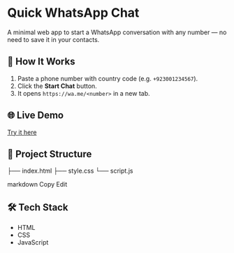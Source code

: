 # Quick WhatsApp Chat

A minimal web app to start a WhatsApp conversation with any number — no need to save it in your contacts.

## 🚀 How It Works

1. Paste a phone number with country code (e.g. `+923001234567`).
2. Click the **Start Chat** button.
3. It opens `https://wa.me/<number>` in a new tab.

## 🌐 Live Demo

[Try it here](https://whatsapp-chat-starter.vercel.app/)

## 📁 Project Structure

├── index.html
├── style.css
└── script.js

markdown
Copy
Edit

## 🛠 Tech Stack

- HTML
- CSS
- JavaScript
